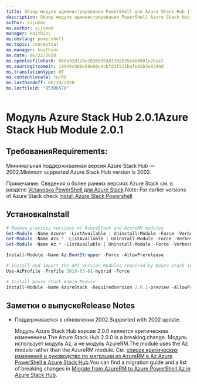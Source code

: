```yaml
---
title: Обзор модуля администрирования PowerShell для Azure Stack Hub | Документация Майкрософт
description: Обзор модуля администрирования PowerShell Azure Stack Hub с инструкциями по установке и настройке.
author: sijuman
ms.author: sijuman
manager: knithinc
ms.devlang: powershell
ms.topic: conceptual
ms.manager: knithinc
ms.date: 06/22/2020
ms.openlocfilehash: 860a32d120e203093038130a535e8b6801e2bce2
ms.sourcegitcommit: 199e9c800e58e88c4cbfd3f221bafe02b3e8294d
ms.translationtype: HT
ms.contentlocale: ru-RU
ms.lasthandoff: 06/24/2020
ms.locfileid: "85306570"
---
```

# <a name="azure-stack-hub-module-201"></a><span data-ttu-id="1bafc-103">Модуль Azure Stack Hub 2.0.1</span><span class="sxs-lookup"><span data-stu-id="1bafc-103">Azure Stack Hub Module 2.0.1</span></span>

## <a name="requirements"></a><span data-ttu-id="1bafc-104">Требования</span><span class="sxs-lookup"><span data-stu-id="1bafc-104">Requirements:</span></span>

<span data-ttu-id="1bafc-105">Минимальная поддерживаемая версия Azure Stack Hub — 2002.</span><span class="sxs-lookup"><span data-stu-id="1bafc-105">Minimum supported Azure Stack Hub version is 2002.</span></span>

<span data-ttu-id="1bafc-106">Примечание. Сведения о более ранних версиях Azure Stack см. в разделе [Установка PowerShell для Azure Stack](https://docs.microsoft.com/azure/azure-stack/azure-stack-powershell-install#install-azure-stack-powershell).</span><span class="sxs-lookup"><span data-stu-id="1bafc-106">Note: For earlier versions of Azure Stack check [Install Azure Stack Powershell](https://docs.microsoft.com/azure/azure-stack/azure-stack-powershell-install#install-azure-stack-powershell)</span></span>

## <a name="install"></a><span data-ttu-id="1bafc-107">Установка</span><span class="sxs-lookup"><span data-stu-id="1bafc-107">Install</span></span>

```powershell
# Remove previous versions of AzureStack and AzureRM modules
Get-Module -Name Azure* -ListAvailable | Uninstall-Module -Force -Verbose -ErrorAction Continue
Get-Module -Name Azs.* -ListAvailable | Uninstall-Module -Force -Verbose -ErrorAction Continue
Get-Module -Name Az.* -ListAvailable | Uninstall-Module -Force -Verbose -ErrorAction Continue

Install-Module -Name Az.BootStrapper -Force -AllowPrerelease

# Install and import the API Version Modules required by Azure Stack into the current PowerShell session.
Use-AzProfile -Profile 2019-03-01-hybrid -Force

# Install Azure Stack Admin Module
Install-Module -Name AzureStack -RequiredVersion 2.0.1-preview -AllowPrerelease
```


## <a name="release-notes"></a><span data-ttu-id="1bafc-108">Заметки о выпуске</span><span class="sxs-lookup"><span data-stu-id="1bafc-108">Release Notes</span></span>

* <span data-ttu-id="1bafc-109">Поддерживается в обновлении 2002.</span><span class="sxs-lookup"><span data-stu-id="1bafc-109">Supported with 2002 update.</span></span>  

  <span data-ttu-id="1bafc-110">Модуль Azure Stack Hub версии 2.0.0 является критическим изменением.</span><span class="sxs-lookup"><span data-stu-id="1bafc-110">The Azure Stack Hub 2.0.0 is a breaking change.</span></span> <span data-ttu-id="1bafc-111">Модуль использует модуль Az, а не модуль AzureRM.</span><span class="sxs-lookup"><span data-stu-id="1bafc-111">The module uses the Az module rather than the AzureRM module.</span></span> <span data-ttu-id="1bafc-112">См. [список критических изменений и руководство по миграции из AzureRM в Az Azure PowerShell в Azure Stack Hub](https://aka.ms/AA7qsji).</span><span class="sxs-lookup"><span data-stu-id="1bafc-112">You can find a migration guide and a list of breaking changes in [Migrate from AzureRM to Azure PowerShell Az in Azure Stack Hub](https://aka.ms/AA7qsji).</span></span>

